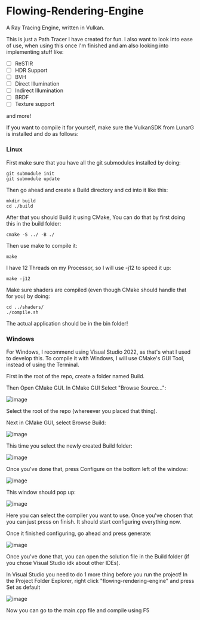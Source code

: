 # Flowing-Rendering-Engine
A Ray Tracing Engine, written in Vulkan.

This is just a Path Tracer I have created for fun. I also want to look into ease of use, when using this once I'm finished
and am also looking into implementing stuff like:

- [ ] ReSTIR
- [ ] HDR Support
- [ ] BVH
- [ ] Direct Illumination
- [ ] Indirect Illumination
- [ ] BRDF
- [ ] Texture support

and more!

If you want to compile it for yourself, make sure the VulkanSDK from LunarG is installed and do as follows:

### Linux

First make sure that you have all the git submodules installed by doing:
```
git submodule init
git submodule update
```

Then go ahead and create a Build directory and cd into it like this:
```
mkdir build
cd ./build
```

After that you should Build it using CMake,
You can do that by first doing this in the build folder:
```
cmake -S ../ -B ./
```

Then use make to compile it:
```
make
```

I have 12 Threads on my Processor, so I will use -j12 to speed it up:
```
make -j12
```

Make sure shaders are compiled (even though CMake should handle that for you) by doing:
```
cd ../shaders/
./compile.sh
```

The actual application should be in the bin folder!

### Windows

For Windows, I recommend using Visual Studio 2022, as that's what I used to develop this.
To compile it with Windows, I will use CMake's GUI Tool, instead of using the Terminal.

First in the root of the repo, create a folder named Build.

Then Open CMake GUI.
In CMake GUI Select "Browse Source...":

![image](https://user-images.githubusercontent.com/96610933/229748141-f254a008-f692-4cca-a5a0-a65e37edfc16.png)

Select the root of the repo (whereever you placed that thing).

Next in CMake GUI, select Browse Build:

![image](https://user-images.githubusercontent.com/96610933/229749035-a125a6c5-601c-4a46-b2b7-d4d6f28aa544.png)

This time you select the newly created Build folder:

![image](https://user-images.githubusercontent.com/96610933/229749336-9151f681-ca1a-4c88-b1c0-3b510cdffa88.png)

Once you've done that, press Configure on the bottom left of the window:

![image](https://user-images.githubusercontent.com/96610933/229749497-6b75ccf6-737f-4d49-9b53-42db57014791.png)

This window should pop up:

![image](https://user-images.githubusercontent.com/96610933/229749802-e2801685-1c50-41c1-aabc-a6e72acfc9fa.png)

Here you can select the compiler you want to use. Once you've chosen that you can just press on finish.
It should start configuring everything now.

Once it finished configuring, go ahead and press generate:

![image](https://user-images.githubusercontent.com/96610933/229750812-0efdf4ab-492a-46cb-a343-68b2bb45faf0.png)

Once you've done that, you can open the solution file in the Build folder (if you chose Visual Studio idk about other IDEs).

In Visual Studio you need to do 1 more thing before you run the project!
In the Project Folder Explorer, right click "flowing-rendering-engine" and press Set as default

![image](https://user-images.githubusercontent.com/96610933/229752047-60f85e50-f3b6-4123-90d8-6a4f8b17417f.png)

Now you can go to the main.cpp file and compile using F5
